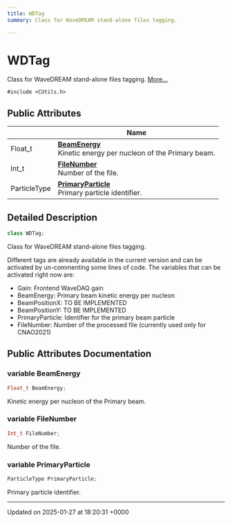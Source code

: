```yaml
---
title: WDTag
summary: Class for WaveDREAM stand-alone files tagging. 

---
```


# WDTag



Class for WaveDREAM stand-alone files tagging.  [More...](#detailed-description)


`#include <CUtils.h>`

## Public Attributes

|                | Name           |
| -------------- | -------------- |
| Float_t | **[BeamEnergy](/Classes/classWDTag.md#variable-beamenergy)** <br>Kinetic energy per nucleon of the Primary beam.  |
| Int_t | **[FileNumber](/Classes/classWDTag.md#variable-filenumber)** <br>Number of the file.  |
| ParticleType | **[PrimaryParticle](/Classes/classWDTag.md#variable-primaryparticle)** <br>Primary particle identifier.  |

## Detailed Description

```cpp
class WDTag;
```

Class for WaveDREAM stand-alone files tagging. 

Different tags are already available in the current version and can be activated by un-commenting some lines of code. The variables that can be activated right now are:

* Gain: Frontend WaveDAQ gain
* BeamEnergy: Primary beam kinetic energy per nucleon
* BeamPositionX: TO BE IMPLEMENTED
* BeamPositionY: TO BE IMPLEMENTED
* PrimaryParticle: Identifier for the primary beam particle
* FileNumber: Number of the processed file (currently used only for CNAO2021) 

## Public Attributes Documentation

### variable BeamEnergy

```cpp
Float_t BeamEnergy;
```

Kinetic energy per nucleon of the Primary beam. 

### variable FileNumber

```cpp
Int_t FileNumber;
```

Number of the file. 

### variable PrimaryParticle

```cpp
ParticleType PrimaryParticle;
```

Primary particle identifier. 

-------------------------------

Updated on 2025-01-27 at 18:20:31 +0000